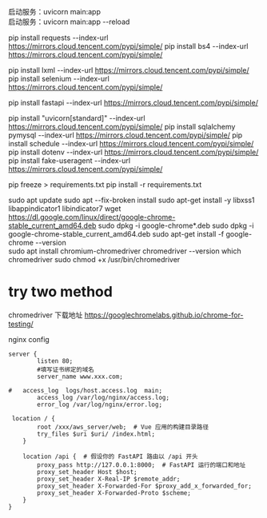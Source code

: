启动服务：uvicorn main:app  
启动服务：uvicorn main:app --reload


pip install requests --index-url https://mirrors.cloud.tencent.com/pypi/simple/
pip install bs4 --index-url https://mirrors.cloud.tencent.com/pypi/simple/


pip install lxml --index-url https://mirrors.cloud.tencent.com/pypi/simple/
pip install selenium --index-url https://mirrors.cloud.tencent.com/pypi/simple/

pip install fastapi --index-url https://mirrors.cloud.tencent.com/pypi/simple/

pip install "uvicorn[standard]" --index-url https://mirrors.cloud.tencent.com/pypi/simple/
pip install sqlalchemy pymysql --index-url https://mirrors.cloud.tencent.com/pypi/simple/
pip install  schedule --index-url https://mirrors.cloud.tencent.com/pypi/simple/
pip install  dotenv  --index-url https://mirrors.cloud.tencent.com/pypi/simple/
pip install fake-useragent --index-url https://mirrors.cloud.tencent.com/pypi/simple/


pip freeze > requirements.txt
pip install -r requirements.txt


sudo apt update
sudo apt --fix-broken install
sudo apt-get install -y libxss1 libappindicator1 libindicator7
wget https://dl.google.com/linux/direct/google-chrome-stable_current_amd64.deb
sudo dpkg -i google-chrome*.deb
sudo dpkg -i google-chrome-stable_current_amd64.deb
sudo apt-get install -f
google-chrome --version   
sudo apt install chromium-chromedriver
 chromedriver --version
which chromedriver
sudo chmod +x /usr/bin/chromedriver




# try  two method
chromedriver 下载地址
https://googlechromelabs.github.io/chrome-for-testing/



nginx config


```nginx
server {
		listen 80;
		#填写证书绑定的域名
		server_name www.xxx.com;
	
#	access_log  logs/host.access.log  main;
        access_log /var/log/nginx/access.log;
        error_log /var/log/nginx/error.log;

 location / {
        root /xxx/aws_server/web;  # Vue 应用的构建目录路径
        try_files $uri $uri/ /index.html;
    }

    location /api {  # 假设你的 FastAPI 路由以 /api 开头
        proxy_pass http://127.0.0.1:8000;  # FastAPI 运行的端口和地址
        proxy_set_header Host $host;
        proxy_set_header X-Real-IP $remote_addr;
        proxy_set_header X-Forwarded-For $proxy_add_x_forwarded_for;
        proxy_set_header X-Forwarded-Proto $scheme;
    }
}


```
